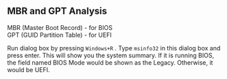 ## MBR and GPT Analysis

 MBR (Master Boot Record) - for BIOS  
 GPT (GUID Partition Table) - for UEFI

 Run dialog box by pressing `Windows+R` . Type `msinfo32` in this dialog box and press enter. This will show you the system summary. If it is running BIOS, the field named BIOS Mode would be shown as the Legacy. Otherwise, it would be UEFI.  

 
